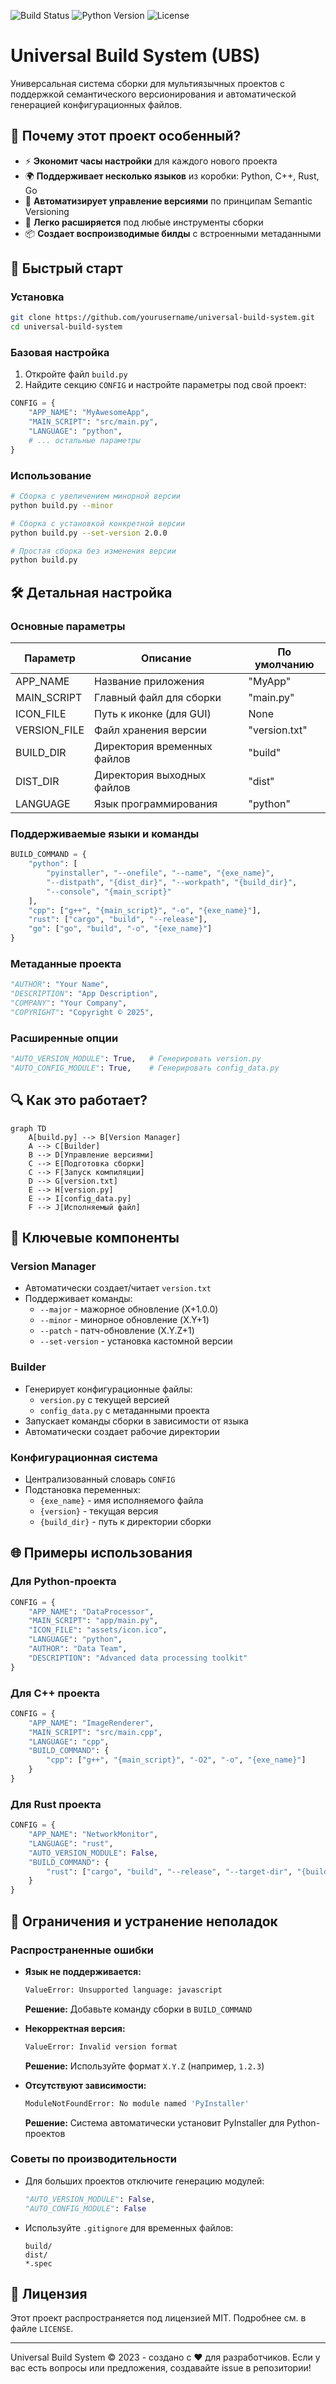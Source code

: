 
![Build Status](https://img.shields.io/badge/build-passing-brightgreen)
![Python Version](https://img.shields.io/badge/python-3.8%252B-blue)
![License](https://img.shields.io/badge/license-MIT-green)

# Universal Build System (UBS)

Универсальная система сборки для мультиязычных проектов с поддержкой семантического версионирования и автоматической генерацией конфигурационных файлов.

## 🌟 Почему этот проект особенный?

- ⚡ **Экономит часы настройки** для каждого нового проекта
- 🌍 **Поддерживает несколько языков** из коробки: Python, C++, Rust, Go
- 🔄 **Автоматизирует управление версиями** по принципам Semantic Versioning
- 🧩 **Легко расширяется** под любые инструменты сборки
- 📦 **Создает воспроизводимые билды** с встроенными метаданными

## 🚀 Быстрый старт

### Установка
```bash
git clone https://github.com/yourusername/universal-build-system.git
cd universal-build-system
```

### Базовая настройка
1. Откройте файл `build.py`
2. Найдите секцию `CONFIG` и настройте параметры под свой проект:

```python
CONFIG = {
    "APP_NAME": "MyAwesomeApp",
    "MAIN_SCRIPT": "src/main.py",
    "LANGUAGE": "python",
    # ... остальные параметры
}
```

### Использование
```bash
# Сборка с увеличением минорной версии
python build.py --minor

# Сборка с установкой конкретной версии
python build.py --set-version 2.0.0

# Простая сборка без изменения версии
python build.py
```

## 🛠 Детальная настройка

### Основные параметры

| Параметр      | Описание                                  | По умолчанию     |
|---------------|-------------------------------------------|------------------|
| APP_NAME      | Название приложения                       | "MyApp"         |
| MAIN_SCRIPT   | Главный файл для сборки                   | "main.py"       |
| ICON_FILE     | Путь к иконке (для GUI)                   | None             |
| VERSION_FILE  | Файл хранения версии                     | "version.txt"   |
| BUILD_DIR     | Директория временных файлов              | "build"         |
| DIST_DIR      | Директория выходных файлов               | "dist"          |
| LANGUAGE      | Язык программирования                    | "python"        |

### Поддерживаемые языки и команды
```python
BUILD_COMMAND = {
    "python": [
        "pyinstaller", "--onefile", "--name", "{exe_name}",
        "--distpath", "{dist_dir}", "--workpath", "{build_dir}",
        "--console", "{main_script}"
    ],
    "cpp": ["g++", "{main_script}", "-o", "{exe_name}"],
    "rust": ["cargo", "build", "--release"],
    "go": ["go", "build", "-o", "{exe_name}"]
}
```

### Метаданные проекта
```python
"AUTHOR": "Your Name",
"DESCRIPTION": "App Description",
"COMPANY": "Your Company",
"COPYRIGHT": "Copyright © 2025",
```

### Расширенные опции
```python
"AUTO_VERSION_MODULE": True,   # Генерировать version.py
"AUTO_CONFIG_MODULE": True,    # Генерировать config_data.py
```

## 🔍 Как это работает?

```mermaid
graph TD
    A[build.py] --> B[Version Manager]
    A --> C[Builder]
    B --> D[Управление версиями]
    C --> E[Подготовка сборки]
    C --> F[Запуск компиляции]
    D --> G[version.txt]
    E --> H[version.py]
    E --> I[config_data.py]
    F --> J[Исполняемый файл]
```

## 🚩 Ключевые компоненты

### Version Manager

- Автоматически создает/читает `version.txt`
- Поддерживает команды:
  - `--major` - мажорное обновление (X+1.0.0)
  - `--minor` - минорное обновление (X.Y+1)
  - `--patch` - патч-обновление (X.Y.Z+1)
  - `--set-version` - установка кастомной версии

### Builder

- Генерирует конфигурационные файлы:
  - `version.py` с текущей версией
  - `config_data.py` с метаданными проекта
- Запускает команды сборки в зависимости от языка
- Автоматически создает рабочие директории

### Конфигурационная система

- Централизованный словарь `CONFIG`
- Подстановка переменных:
  - `{exe_name}` - имя исполняемого файла
  - `{version}` - текущая версия
  - `{build_dir}` - путь к директории сборки

## 🌐 Примеры использования

### Для Python-проекта
```python
CONFIG = {
    "APP_NAME": "DataProcessor",
    "MAIN_SCRIPT": "app/main.py",
    "ICON_FILE": "assets/icon.ico",
    "LANGUAGE": "python",
    "AUTHOR": "Data Team",
    "DESCRIPTION": "Advanced data processing toolkit"
}
```

### Для C++ проекта
```python
CONFIG = {
    "APP_NAME": "ImageRenderer",
    "MAIN_SCRIPT": "src/main.cpp",
    "LANGUAGE": "cpp",
    "BUILD_COMMAND": {
        "cpp": ["g++", "{main_script}", "-O2", "-o", "{exe_name}"]
    }
}
```

### Для Rust проекта
```python
CONFIG = {
    "APP_NAME": "NetworkMonitor",
    "LANGUAGE": "rust",
    "AUTO_VERSION_MODULE": False,
    "BUILD_COMMAND": {
        "rust": ["cargo", "build", "--release", "--target-dir", "{build_dir}"]
    }
}
```

## 🚨 Ограничения и устранение неполадок

### Распространенные ошибки

- **Язык не поддерживается:**
  ```bash
  ValueError: Unsupported language: javascript
  ```
  **Решение:** Добавьте команду сборки в `BUILD_COMMAND`

- **Некорректная версия:**
  ```bash
  ValueError: Invalid version format
  ```
  **Решение:** Используйте формат `X.Y.Z` (например, `1.2.3`)

- **Отсутствуют зависимости:**
  ```bash
  ModuleNotFoundError: No module named 'PyInstaller'
  ```
  **Решение:** Система автоматически установит PyInstaller для Python-проектов

### Советы по производительности

- Для больших проектов отключите генерацию модулей:
  ```python
  "AUTO_VERSION_MODULE": False,
  "AUTO_CONFIG_MODULE": False
  ```
- Используйте `.gitignore` для временных файлов:
  ```text
  build/
  dist/
  *.spec
  ```

## 📜 Лицензия

Этот проект распространяется под лицензией MIT. Подробнее см. в файле `LICENSE`.

---

Universal Build System © 2023 - создано с ❤️ для разработчиков.
Если у вас есть вопросы или предложения, создавайте issue в репозитории!

